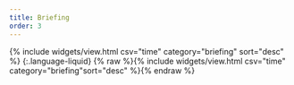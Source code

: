 ```yaml
---
title: Briefing
order: 3
---
```

{% include widgets/view.html csv="time" category="briefing" sort="desc" %}
{:.language-liquid}
    {% raw %}{% include widgets/view.html csv="time" category="briefing"sort="desc" %}{% endraw %}